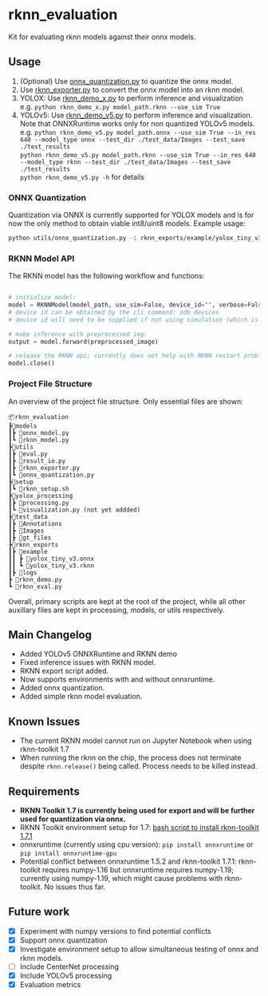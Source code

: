 # rknn_evaluation

Kit for evaluating rknn models against their onnx models.

## Usage

1. (Optional) Use [onnx_quantization.py](quantization/onnx_quantization.py) to quantize the onnx model.
1. Use [rknn_exporter.py](utils/rknn_exporter.py) to convert the onnx model into an rknn model.
1. YOLOX: Use [rknn_demo_x.py](rknn_demo_x.py) to perform inference and visualization  
e.g. `python rknn_demo_x.py model_path.rknn --use_sim True`
1. YOLOv5: Use [rknn_demo_v5.py](rknn_demo_v5.py) to perform inference and visualization. Note that ONNXRuntime works only for non quantized YOLOv5 models.
e.g. 
`python rknn_demo_v5.py model_path.onnx --use_sim True --in_res 640 --model_type onnx --test_dir ./test_data/Images --test_save ./test_results`  
`python rknn_demo_v5.py model_path.rknn --use_sim True --in_res 640 --model_type rknn --test_dir ./test_data/Images --test_save ./test_results`  
`python rknn_demo_v5.py -h` for details  

### ONNX Quantization

Quantization via ONNX is currently supported for YOLOX models and is for now the only method to obtain viable int8/uint8 models.
Example usage:

```bash
python utils/onnx_quantization.py -i rknn_exports/example/yolox_tiny_v3.onnx -o rknn_exports/yolox_tiny_v3_uint8.onnx --cal test_data/Images # only -i is a required flag.

```

### RKNN Model API

The RKNN model has the following workflow and functions:

```python

# initialize model:
model = RKNNModel(model_path, use_sim=False, device_id="", verbose=False)
# device id can be obtained by the cli command: adb devices
# device id will need to be supplied if not using simulation (which is default)

# make inference with preprocessed img:
output = model.forward(preprocessed_image)

# release the RKNN api; currently does not help with RKNN restart problem
model.close() 

```

### Project File Structure

An overview of the project file structure. Only essential files are shown:

```tree
📦rknn_evaluation
┣📂models
┃┣ 📜onnx_model.py
┃┗ 📜rknn_model.py
┣📂utils
┃┣ 📜eval.py
┃┣ 📜result_io.py
┃┣ 📜rknn_exporter.py
┃┗ 📜onnx_quantization.py
┣📂setup
┃┗ 📜rknn_setup.sh
┣📂yolox_processing
┃┣ 📜processing.py
┃┗ 📜visualization.py (not yet addded)
┣📂test_data
┃┣ 📂Annotations
┃┣ 📂Images
┃┣ 📂gt_files
┣📂rknn_exports
┃┣ 📂example
┃┃ ┣ 📜yolox_tiny_v3.onnx
┃┃ ┗ 📜yolox_tiny_v3.rknn
┃┣ 📂logs
┣ 📜rknn_demo.py
┗ 📜rknn_eval.py
```

Overall, primary scripts are kept at the root of the project, while all other auxillary files are kept in processing, models, or utils respectively.

## Main Changelog
- Added YOLOv5 ONNXRuntime and RKNN demo
- Fixed inference issues with RKNN model.
- RKNN export script added.
- Now supports environments with and without onnxruntime.
- Added onnx quantization.
- Added simple rknn model evaluation.

## Known Issues

- The current RKNN model cannot run on Jupyter Notebook when using rknn-toolkit 1.7
- When running the rknn on the chip, the process does not terminate despite `rknn.release()` being called. Process needs to be killed instead.

## Requirements

- **RKNN Toolkit 1.7 is currently being used for export and will be further used for quantization via onnx.**
- RKNN Toolkit environment setup for 1.7: [bash script to install rknn-toolkit 1.7.1](/setup/rknn_setup.sh)
- onnxruntime (currently using cpu version): `pip install onnxruntime` or `pip install onnxruntime-gpu`
- Potential conflict between onnxruntime 1.5.2 and rknn-toolkit 1.7.1: rknn-toolkit requires numpy-1.16 but onnxruntime requires numpy-1.19; currently using numpy-1.19, which might cause problems with rknn-toolkit. No issues thus far.

## Future work

- [X] Experiment with numpy versions to find potential conflicts
- [X] Support onnx quantization
- [X] Investigate environment setup to allow simultaneous testing of onnx and rknn models.
- [ ] Include CenterNet processing
- [X] Include YOLOv5 processing
- [X] Evaluation metrics
